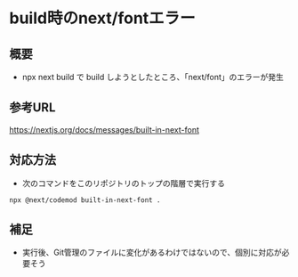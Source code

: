 # build時のnext/fontエラー

## 概要
- npx next build で build しようとしたところ、「next/font」のエラーが発生

## 参考URL
https://nextjs.org/docs/messages/built-in-next-font

## 対応方法
- 次のコマンドをこのリポジトリのトップの階層で実行する

```
npx @next/codemod built-in-next-font .
```

## 補足
- 実行後、Git管理のファイルに変化があるわけではないので、個別に対応が必要そう

